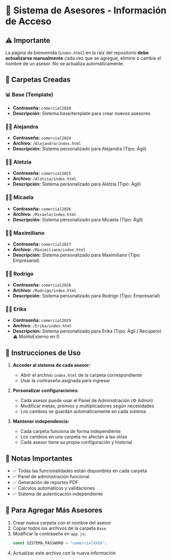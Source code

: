 # 👥 Sistema de Asesores - Información de Acceso

## ⚠️ Importante

La página de bienvenida (`index.html`) en la raíz del repositorio **debe actualizarse manualmente** cada vez que se agregue, elimine o cambie el nombre de un asesor. No se actualiza automáticamente.

## 📁 Carpetas Creadas

### 📊 Base (Template)
- **Contraseña:** `comercial2020`
- **Descripción:** Sistema base/template para crear nuevos asesores

### 👩‍💼 Alejandra
- **Contraseña:** `comercial2024`
- **Archivo:** `/Alejandra/index.html`
- **Descripción:** Sistema personalizado para Alejandra (Tipo: Ágil)

### 👩‍💼 Aletzia
- **Contraseña:** `comercial2025`
- **Archivo:** `/Aletzia/index.html`
- **Descripción:** Sistema personalizado para Aletzia (Tipo: Ágil)

### 👩‍💼 Micaela
- **Contraseña:** `comercial2026`
- **Archivo:** `/Micaela/index.html`
- **Descripción:** Sistema personalizado para Micaela (Tipo: Ágil)

### 👨‍💼 Maximiliano
- **Contraseña:** `comercial2027`
- **Archivo:** `/Maximiliano/index.html`
- **Descripción:** Sistema personalizado para Maximiliano (Tipo: Empresarial)

### 👨‍💼 Rodrigo
- **Contraseña:** `comercial2028`
- **Archivo:** `/Rodrigo/index.html`
- **Descripción:** Sistema personalizado para Rodrigo (Tipo: Empresarial)

### 👩‍💼 Erika
- **Contraseña:** `comercial2029`
- **Archivo:** `/Erika/index.html`
- **Descripción:** Sistema personalizado para Erika (Tipo: Ágil / Recupero) ⚠️ MontoExterno en 0

## 🔧 Instrucciones de Uso

1. **Acceder al sistema de cada asesor:**
   - Abrir el archivo `index.html` de la carpeta correspondiente
   - Usar la contraseña asignada para ingresar

2. **Personalizar configuraciones:**
   - Cada asesor puede usar el Panel de Administración (⚙️ Admin)
   - Modificar metas, premios y multiplicadores según necesidades
   - Los cambios se guardan automáticamente en cada sistema

3. **Mantener independencia:**
   - Cada carpeta funciona de forma independiente
   - Los cambios en una carpeta no afectan a las otras
   - Cada asesor tiene su propia configuración y historial

## 📝 Notas Importantes

- ✅ Todas las funcionalidades están disponibles en cada carpeta
- ✅ Panel de administración funcional
- ✅ Generación de reportes PDF
- ✅ Cálculos automáticos y validaciones
- ✅ Sistema de autenticación independiente

## 🔄 Para Agregar Más Asesores

1. Crear nueva carpeta con el nombre del asesor
2. Copiar todos los archivos de la carpeta `Base`
3. Modificar la contraseña en `app.js`:
   ```javascript
   const SISTEMA_PASSWORD = "comercialXXXX";
   ```
4. Actualizar este archivo con la nueva información